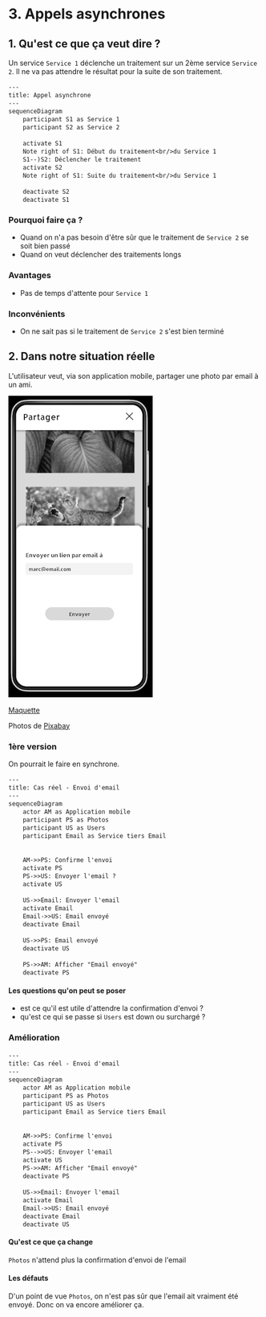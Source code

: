 # 3. Appels asynchrones

## 1. Qu'est ce que ça veut dire ?

Un service `Service 1` déclenche un traitement sur un 2ème service `Service 2`. Il ne va pas attendre le résultat
pour la suite de son traitement.

```mermaid
---
title: Appel asynchrone
---
sequenceDiagram
    participant S1 as Service 1
    participant S2 as Service 2

    activate S1
    Note right of S1: Début du traitement<br/>du Service 1
    S1--)S2: Déclencher le traitement
    activate S2
    Note right of S1: Suite du traitement<br/>du Service 1
    
    deactivate S2
    deactivate S1
```

### Pourquoi faire ça ?

* Quand on n'a pas besoin d'être sûr que le traitement de `Service 2` se soit bien passé
* Quand on veut déclencher des traitements longs

### Avantages

* Pas de temps d'attente pour `Service 1`

### Inconvénients

* On ne sait pas si le traitement de `Service 2` s'est bien terminé

## 2. Dans notre situation réelle

L'utilisateur veut, via son application mobile, partager une photo par email à un ami.

![Share modal](3-asynchrone.png)

[Maquette](https://www.figma.com/file/Wx4WtmrKsUsHAtiedGGZMQ/Asynchrone?node-id=8%3A78&t=rEqGLtgCcFsp1KDf-4)

Photos de [Pixabay](https://pixabay.com)

### 1ère version

On pourrait le faire en synchrone.

```mermaid
---
title: Cas réel - Envoi d'email
---
sequenceDiagram
    actor AM as Application mobile
    participant PS as Photos
    participant US as Users
    participant Email as Service tiers Email

    
    AM->>PS: Confirme l'envoi
    activate PS
    PS->>US: Envoyer l'email ?
    activate US

    US->>Email: Envoyer l'email
    activate Email
    Email->>US: Email envoyé
    deactivate Email
    
    US->>PS: Email envoyé
    deactivate US

    PS->>AM: Afficher "Email envoyé"
    deactivate PS    
```

#### Les questions qu'on peut se poser

* est ce qu'il est utile d'attendre la confirmation d'envoi ?
* qu'est ce qui se passe si `Users` est down ou surchargé ?

### Amélioration

```mermaid
---
title: Cas réel - Envoi d'email
---
sequenceDiagram
    actor AM as Application mobile
    participant PS as Photos
    participant US as Users
    participant Email as Service tiers Email

    
    AM->>PS: Confirme l'envoi
    activate PS
    PS-->>US: Envoyer l'email
    activate US
    PS->>AM: Afficher "Email envoyé"
    deactivate PS

    US->>Email: Envoyer l'email
    activate Email
    Email->>US: Email envoyé
    deactivate Email
    deactivate US
```

#### Qu'est ce que ça change

`Photos` n'attend plus la confirmation d'envoi de l'email

#### Les défauts

D'un point de vue `Photos`, on n'est pas sûr que l'email ait vraiment été envoyé. Donc on va encore améliorer ça.

